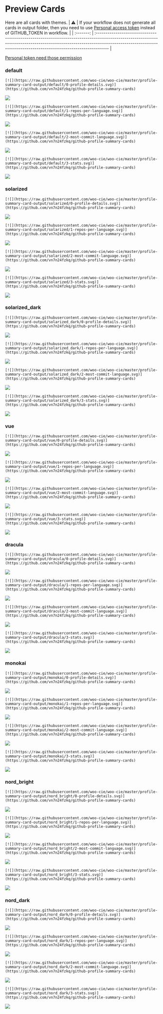 
# Preview Cards

Here are all cards with themes.
| :warning: | If your workflow does not generate all cards in output folder, then you need to use [Personal access token](https://docs.github.com/en/actions/configuring-and-managing-workflows/creating-and-storing-encrypted-secrets) instead of GITHUB_TOKEN in workflow. |
| :-------: | :------------------------------------------------------------------------------------------------------------------------------------------------------------------------------------------------------------------------------------------------ |

[Personal token need those permission](https://github.com/vn7n24fzkq/github-profile-summary-cards/wiki/Personal-access-token-permissions)


### default


```
[![](https://raw.githubusercontent.com/woo-cie/woo-cie/master/profile-summary-card-output/default/0-profile-details.svg)](https://github.com/vn7n24fzkq/github-profile-summary-cards)
```
![](https://raw.githubusercontent.com/woo-cie/woo-cie/master/profile-summary-card-output/default/0-profile-details.svg)


```
[![](https://raw.githubusercontent.com/woo-cie/woo-cie/master/profile-summary-card-output/default/1-repos-per-language.svg)](https://github.com/vn7n24fzkq/github-profile-summary-cards)
```
![](https://raw.githubusercontent.com/woo-cie/woo-cie/master/profile-summary-card-output/default/1-repos-per-language.svg)


```
[![](https://raw.githubusercontent.com/woo-cie/woo-cie/master/profile-summary-card-output/default/2-most-commit-language.svg)](https://github.com/vn7n24fzkq/github-profile-summary-cards)
```
![](https://raw.githubusercontent.com/woo-cie/woo-cie/master/profile-summary-card-output/default/2-most-commit-language.svg)


```
[![](https://raw.githubusercontent.com/woo-cie/woo-cie/master/profile-summary-card-output/default/3-stats.svg)](https://github.com/vn7n24fzkq/github-profile-summary-cards)
```
![](https://raw.githubusercontent.com/woo-cie/woo-cie/master/profile-summary-card-output/default/3-stats.svg)


### solarized


```
[![](https://raw.githubusercontent.com/woo-cie/woo-cie/master/profile-summary-card-output/solarized/0-profile-details.svg)](https://github.com/vn7n24fzkq/github-profile-summary-cards)
```
![](https://raw.githubusercontent.com/woo-cie/woo-cie/master/profile-summary-card-output/solarized/0-profile-details.svg)


```
[![](https://raw.githubusercontent.com/woo-cie/woo-cie/master/profile-summary-card-output/solarized/1-repos-per-language.svg)](https://github.com/vn7n24fzkq/github-profile-summary-cards)
```
![](https://raw.githubusercontent.com/woo-cie/woo-cie/master/profile-summary-card-output/solarized/1-repos-per-language.svg)


```
[![](https://raw.githubusercontent.com/woo-cie/woo-cie/master/profile-summary-card-output/solarized/2-most-commit-language.svg)](https://github.com/vn7n24fzkq/github-profile-summary-cards)
```
![](https://raw.githubusercontent.com/woo-cie/woo-cie/master/profile-summary-card-output/solarized/2-most-commit-language.svg)


```
[![](https://raw.githubusercontent.com/woo-cie/woo-cie/master/profile-summary-card-output/solarized/3-stats.svg)](https://github.com/vn7n24fzkq/github-profile-summary-cards)
```
![](https://raw.githubusercontent.com/woo-cie/woo-cie/master/profile-summary-card-output/solarized/3-stats.svg)


### solarized_dark


```
[![](https://raw.githubusercontent.com/woo-cie/woo-cie/master/profile-summary-card-output/solarized_dark/0-profile-details.svg)](https://github.com/vn7n24fzkq/github-profile-summary-cards)
```
![](https://raw.githubusercontent.com/woo-cie/woo-cie/master/profile-summary-card-output/solarized_dark/0-profile-details.svg)


```
[![](https://raw.githubusercontent.com/woo-cie/woo-cie/master/profile-summary-card-output/solarized_dark/1-repos-per-language.svg)](https://github.com/vn7n24fzkq/github-profile-summary-cards)
```
![](https://raw.githubusercontent.com/woo-cie/woo-cie/master/profile-summary-card-output/solarized_dark/1-repos-per-language.svg)


```
[![](https://raw.githubusercontent.com/woo-cie/woo-cie/master/profile-summary-card-output/solarized_dark/2-most-commit-language.svg)](https://github.com/vn7n24fzkq/github-profile-summary-cards)
```
![](https://raw.githubusercontent.com/woo-cie/woo-cie/master/profile-summary-card-output/solarized_dark/2-most-commit-language.svg)


```
[![](https://raw.githubusercontent.com/woo-cie/woo-cie/master/profile-summary-card-output/solarized_dark/3-stats.svg)](https://github.com/vn7n24fzkq/github-profile-summary-cards)
```
![](https://raw.githubusercontent.com/woo-cie/woo-cie/master/profile-summary-card-output/solarized_dark/3-stats.svg)


### vue


```
[![](https://raw.githubusercontent.com/woo-cie/woo-cie/master/profile-summary-card-output/vue/0-profile-details.svg)](https://github.com/vn7n24fzkq/github-profile-summary-cards)
```
![](https://raw.githubusercontent.com/woo-cie/woo-cie/master/profile-summary-card-output/vue/0-profile-details.svg)


```
[![](https://raw.githubusercontent.com/woo-cie/woo-cie/master/profile-summary-card-output/vue/1-repos-per-language.svg)](https://github.com/vn7n24fzkq/github-profile-summary-cards)
```
![](https://raw.githubusercontent.com/woo-cie/woo-cie/master/profile-summary-card-output/vue/1-repos-per-language.svg)


```
[![](https://raw.githubusercontent.com/woo-cie/woo-cie/master/profile-summary-card-output/vue/2-most-commit-language.svg)](https://github.com/vn7n24fzkq/github-profile-summary-cards)
```
![](https://raw.githubusercontent.com/woo-cie/woo-cie/master/profile-summary-card-output/vue/2-most-commit-language.svg)


```
[![](https://raw.githubusercontent.com/woo-cie/woo-cie/master/profile-summary-card-output/vue/3-stats.svg)](https://github.com/vn7n24fzkq/github-profile-summary-cards)
```
![](https://raw.githubusercontent.com/woo-cie/woo-cie/master/profile-summary-card-output/vue/3-stats.svg)


### dracula


```
[![](https://raw.githubusercontent.com/woo-cie/woo-cie/master/profile-summary-card-output/dracula/0-profile-details.svg)](https://github.com/vn7n24fzkq/github-profile-summary-cards)
```
![](https://raw.githubusercontent.com/woo-cie/woo-cie/master/profile-summary-card-output/dracula/0-profile-details.svg)


```
[![](https://raw.githubusercontent.com/woo-cie/woo-cie/master/profile-summary-card-output/dracula/1-repos-per-language.svg)](https://github.com/vn7n24fzkq/github-profile-summary-cards)
```
![](https://raw.githubusercontent.com/woo-cie/woo-cie/master/profile-summary-card-output/dracula/1-repos-per-language.svg)


```
[![](https://raw.githubusercontent.com/woo-cie/woo-cie/master/profile-summary-card-output/dracula/2-most-commit-language.svg)](https://github.com/vn7n24fzkq/github-profile-summary-cards)
```
![](https://raw.githubusercontent.com/woo-cie/woo-cie/master/profile-summary-card-output/dracula/2-most-commit-language.svg)


```
[![](https://raw.githubusercontent.com/woo-cie/woo-cie/master/profile-summary-card-output/dracula/3-stats.svg)](https://github.com/vn7n24fzkq/github-profile-summary-cards)
```
![](https://raw.githubusercontent.com/woo-cie/woo-cie/master/profile-summary-card-output/dracula/3-stats.svg)


### monokai


```
[![](https://raw.githubusercontent.com/woo-cie/woo-cie/master/profile-summary-card-output/monokai/0-profile-details.svg)](https://github.com/vn7n24fzkq/github-profile-summary-cards)
```
![](https://raw.githubusercontent.com/woo-cie/woo-cie/master/profile-summary-card-output/monokai/0-profile-details.svg)


```
[![](https://raw.githubusercontent.com/woo-cie/woo-cie/master/profile-summary-card-output/monokai/1-repos-per-language.svg)](https://github.com/vn7n24fzkq/github-profile-summary-cards)
```
![](https://raw.githubusercontent.com/woo-cie/woo-cie/master/profile-summary-card-output/monokai/1-repos-per-language.svg)


```
[![](https://raw.githubusercontent.com/woo-cie/woo-cie/master/profile-summary-card-output/monokai/2-most-commit-language.svg)](https://github.com/vn7n24fzkq/github-profile-summary-cards)
```
![](https://raw.githubusercontent.com/woo-cie/woo-cie/master/profile-summary-card-output/monokai/2-most-commit-language.svg)


```
[![](https://raw.githubusercontent.com/woo-cie/woo-cie/master/profile-summary-card-output/monokai/3-stats.svg)](https://github.com/vn7n24fzkq/github-profile-summary-cards)
```
![](https://raw.githubusercontent.com/woo-cie/woo-cie/master/profile-summary-card-output/monokai/3-stats.svg)


### nord_bright


```
[![](https://raw.githubusercontent.com/woo-cie/woo-cie/master/profile-summary-card-output/nord_bright/0-profile-details.svg)](https://github.com/vn7n24fzkq/github-profile-summary-cards)
```
![](https://raw.githubusercontent.com/woo-cie/woo-cie/master/profile-summary-card-output/nord_bright/0-profile-details.svg)


```
[![](https://raw.githubusercontent.com/woo-cie/woo-cie/master/profile-summary-card-output/nord_bright/1-repos-per-language.svg)](https://github.com/vn7n24fzkq/github-profile-summary-cards)
```
![](https://raw.githubusercontent.com/woo-cie/woo-cie/master/profile-summary-card-output/nord_bright/1-repos-per-language.svg)


```
[![](https://raw.githubusercontent.com/woo-cie/woo-cie/master/profile-summary-card-output/nord_bright/2-most-commit-language.svg)](https://github.com/vn7n24fzkq/github-profile-summary-cards)
```
![](https://raw.githubusercontent.com/woo-cie/woo-cie/master/profile-summary-card-output/nord_bright/2-most-commit-language.svg)


```
[![](https://raw.githubusercontent.com/woo-cie/woo-cie/master/profile-summary-card-output/nord_bright/3-stats.svg)](https://github.com/vn7n24fzkq/github-profile-summary-cards)
```
![](https://raw.githubusercontent.com/woo-cie/woo-cie/master/profile-summary-card-output/nord_bright/3-stats.svg)


### nord_dark


```
[![](https://raw.githubusercontent.com/woo-cie/woo-cie/master/profile-summary-card-output/nord_dark/0-profile-details.svg)](https://github.com/vn7n24fzkq/github-profile-summary-cards)
```
![](https://raw.githubusercontent.com/woo-cie/woo-cie/master/profile-summary-card-output/nord_dark/0-profile-details.svg)


```
[![](https://raw.githubusercontent.com/woo-cie/woo-cie/master/profile-summary-card-output/nord_dark/1-repos-per-language.svg)](https://github.com/vn7n24fzkq/github-profile-summary-cards)
```
![](https://raw.githubusercontent.com/woo-cie/woo-cie/master/profile-summary-card-output/nord_dark/1-repos-per-language.svg)


```
[![](https://raw.githubusercontent.com/woo-cie/woo-cie/master/profile-summary-card-output/nord_dark/2-most-commit-language.svg)](https://github.com/vn7n24fzkq/github-profile-summary-cards)
```
![](https://raw.githubusercontent.com/woo-cie/woo-cie/master/profile-summary-card-output/nord_dark/2-most-commit-language.svg)


```
[![](https://raw.githubusercontent.com/woo-cie/woo-cie/master/profile-summary-card-output/nord_dark/3-stats.svg)](https://github.com/vn7n24fzkq/github-profile-summary-cards)
```
![](https://raw.githubusercontent.com/woo-cie/woo-cie/master/profile-summary-card-output/nord_dark/3-stats.svg)

